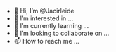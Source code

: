 - 👋 Hi, I’m @Jacirleide
- 👀 I’m interested in ...
- 🌱 I’m currently learning ...
- 💞️ I’m looking to collaborate on ...
- 📫 How to reach me ...

<!---
Jacirleide/Jacirleide is a ✨ special ✨ repository because its `README.md` (this file) appears on your GitHub profile.
You can click the Preview link to take a look at your changes.
--->
